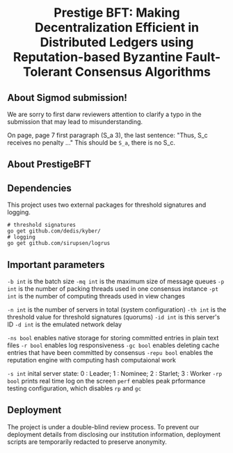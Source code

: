 <h1 align="center"> Prestige BFT: Making Decentralization Efficient in Distributed Ledgers using Reputation-based Byzantine Fault-Tolerant Consensus Algorithms  </h1>

## About Sigmod submission!

We are sorry to first darw reviewers attention to clarify a typo in the submission that may lead to misunderstanding.

On page, page 7 first paragraph (S_a 3), the last sentence: "Thus, S_c receives no penalty ..." This should be `S_a`, there is no S_c.

## About PrestigeBFT

## Dependencies
This project uses two external packages for threshold signatures and logging.

    # threshold signatures
    go get github.com/dedis/kyber/
    # logging
    go get github.com/sirupsen/logrus


## Important parameters

`-b int` is the batch size
`-mq int` is the maximum size of message queues
`-p int` is the number of packing threads used in one consensus instance
`-pt int` is the number of computing threads used in view changes

`-n int` is the number of servers in total (system configuration)
`-th int` is the threshold value for threshold signatures (quorums)
`-id int` is this server's ID
`-d int` is the emulated network delay

`-ns bool` enables native storage for storing committed entries in plain text files
`-r bool` enables log responsiveness
`-gc bool` enables deleting cache entries that have been committed by consensus
`-repu bool` enables the reputation engine with computing hash computaional work

`-s int` inital server state: 0 : Leader;  1 : Nominee; 2 : Starlet; 3 : Worker
`-rp bool` prints real time log on the screen
`perf` enables peak prformance testing configuration, which disables `rp` and `gc`

## Deployment
The project is under a double-blind review process. To prevent our deployment details from disclosing our institution information, deployment scripts are temporarily redacted to preserve anonymity.